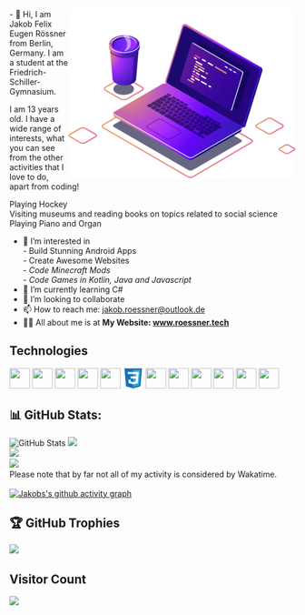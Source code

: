 <img src="Images/computer-illustration.png" min-width="400px" max-width="450px" width="400px" align="right" alt="Computer">
- 👋 Hi, I am Jakob Felix Eugen Rössner from Berlin, Germany.
I am a student at the Friedrich-Schiller-Gymnasium.

I am 13 years old. I have a wide range of interests, what you can see from the other activities that I love to do, apart from coding!

  Playing Hockey <br />
  Visiting museums and reading books on topics related to social science <br />
  Playing Piano and Organ <br />
- 👀 I’m interested in <br />
      - Build Stunning Android Apps <br />
      - Create Awesome Websites <br />
      - _Code Minecraft Mods_ <br />
      - _Code Games in Kotlin, Java and Javascript_ <br />
- 🌱 I’m currently learning C#
- 💞️ I’m looking to collaborate
- 📫 How to reach me: jakob.roessner@outlook.de
- 🙋‍♂️ All about me is at **My Website: www.roessner.tech**


## Technologies

<p align="left">
  <img src="https://raw.githubusercontent.com/danielcranney/readme-generator/main/public/icons/skills/javascript-colored.svg" width="36" height="36"/>
  <img src="https://raw.githubusercontent.com/danielcranney/readme-generator/main/public/icons/skills/typescript-colored.svg" width="36" height="36"/>
  <img src="https://img.icons8.com/plasticine/512/react.png" width="36" height="36"/>
  <img src="https://img.icons8.com/fluency/512/node-js.png" width="36" height="36"/>
  <img src="https://raw.githubusercontent.com/danielcranney/readme-generator/main/public/icons/skills/html5-colored.svg" width="36" height="36"/>
  <img src="https://raw.githubusercontent.com/devicons/devicon/master/icons/css3/css3-original.svg" height="36" width="36">  
  <img src="https://cdn-icons-png.flaticon.com/512/226/226777.png" width="36" height="36"/>
  <img src="https://user-images.githubusercontent.com/77451351/209582217-46f5816a-8317-48a8-a39e-0d4e4f7a4892.png" width="36" height="36"/>
  <img src="https://cdn-icons-png.flaticon.com/512/6132/6132221.png" width="36" height="36"/>
  <img src="https://cdn.jsdelivr.net/gh/devicons/devicon/icons/git/git-original.svg" height="36" width="36"/>
  <img src="https://cdn.jsdelivr.net/gh/devicons/devicon/icons/figma/figma-original.svg" height="36" width="36"/>
  <img src="https://cdn.jsdelivr.net/gh/devicons/devicon/icons/markdown/markdown-original.svg" height="36" width="36"/>
</p>

## 📊 GitHub Stats:

![GitHub Stats](https://github-readme-stats.vercel.app/api?username=fleetadmiraljakob&theme=gotham&count_private=true)
![](https://github-readme-streak-stats.herokuapp.com/?user=fleetadmiraljakob&theme=gotham) <br />
![](https://github-readme-stats.vercel.app/api/top-langs/?username=fleetadmiraljakob&theme=gotham&hide=shaderlab,&include_all_commits=true&count_private=true&langs_count=6) <br />
[![](https://github-readme-stats.vercel.app/api/wakatime?username=FleetAdmiralJakob&theme=gotham&layout=compact&hide=other&langs_count=20&all_time&custom_title=Wakatime%20Stats%20(Top%2020%20Langs))](https://github.com/anuraghazra/github-readme-stats) <br />
Please note that by far not all of my activity is considered by Wakatime. <br /> <br />
[![Jakobs's github activity graph](https://github-readme-activity-graph.cyclic.app/graph?username=FleetAdmiralJakob&theme=gotham)](https://github.com/ashutosh00710/github-readme-activity-graph)

## 🏆 GitHub Trophies
![](https://github-profile-trophy.vercel.app/?username=fleetadmiraljakob&theme=darkhub&no-frame=true&no-bg=false&margin-w=4)

<!---
FleetAdmiralJakob/FleetAdmiralJakob is a ✨ special ✨ repository because its `README.md` (this file) appears on your GitHub profile.
You can click the Preview link to take a look at your changes.
--->

## Visitor Count
<img src="https://profile-counter.glitch.me/fleetadmiraljakob/count.svg" />
